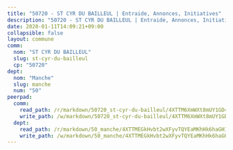 ```yaml
---
title: "50720 - ST CYR DU BAILLEUL | Entraide, Annonces, Initiatives"
description: "50720 - ST CYR DU BAILLEUL | Entraide, Annonces, Initiatives"
date: 2020-01-11T14:09:21+09:00
collapsible: false
layout: commune
comm:
  nom: "ST CYR DU BAILLEUL"
  slug: st-cyr-du-bailleul
  cp: "50720"
dept:
  nom: "Manche"
  slug: manche
  num: "50"
peerpad:
  comm:
    read_path: /r/markdown/50720_st-cyr-du-bailleul/4XTTM6XmWXt8mUY1GD4sXRJmxXeJCG1KfCXctvfymfTdryfuc
    write_path: /w/markdown/50720_st-cyr-du-bailleul/4XTTM6XmWXt8mUY1GD4sXRJmxXeJCG1KfCXctvfymfTdryfuc-K3TgUST9RvXxkazntab4fLzzqK6Kwa9EDGbKUAsgN3M8jyfMrHwmVdYBbRMemWgbviutbjmQz46ddQLEfZrcfRUe4WnVckdFT1u8VNQXJJzTEA3RKYt58EDFgDaFFTLcLRpGVNz6
  dept:
    read_path: /r/markdown/50_manche/4XTTMEGkHvbt2wXFyvTQYEaMKhHk6haGH1SzsRNevKgBDTuXr
    write_path: /w/markdown/50_manche/4XTTMEGkHvbt2wXFyvTQYEaMKhHk6haGH1SzsRNevKgBDTuXr-K3TgUSx1rwmRRLqHcTLLdo4dVfTRKvf94KKagmUFPevWSp2f9nuc6fJF25TtLArzK8teuQ5TvuAMqW38N2MYgT18hBoXtjmKX9WuSn2vkujmSJPp3gF4gsuMmfEM8Th4Ap94heFE
---
```


